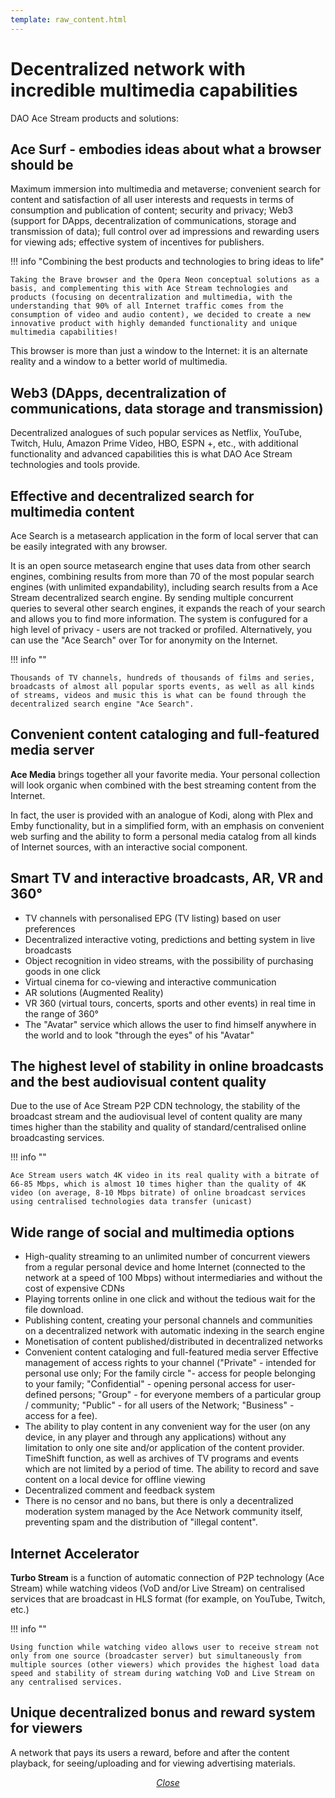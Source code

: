 ```yaml
---
template: raw_content.html
---
```


# Decentralized network with incredible multimedia capabilities

DAO Ace Stream products and solutions:

## Ace Surf - embodies ideas about what a browser should be

Maximum immersion into multimedia and metaverse; convenient search for content and satisfaction of all user interests and requests in terms of consumption and publication of content; security and privacy; Web3 (support for DApps, decentralization of communications, storage and transmission of data); full control over ad impressions and rewarding users for viewing ads; effective system of incentives for publishers.

!!! info "Combining the best products and technologies to bring ideas to life"

    Taking the Brave browser and the Opera Neon conceptual solutions as a basis, and complementing this with Ace Stream technologies and products (focusing on decentralization and multimedia, with the understanding that 90% of all Internet traffic comes from the consumption of video and audio content), we decided to create a new innovative product with highly demanded functionality and unique multimedia capabilities!

This browser is more than just a window to the Internet: it is an alternate reality and a window to a better world of multimedia.


## Web3 (DApps, decentralization of communications, data storage and transmission)

Decentralized analogues of such popular services as Netflix, YouTube, Twitch, Hulu, Amazon Prime Video, HBO, ESPN +, etc., with additional functionality and advanced capabilities this is what DAO Ace Stream technologies and tools provide.


## Effective and decentralized search for multimedia content

Ace Search is a metasearch application in the form of local server that can be easily integrated with any browser.

It is an open source metasearch engine that uses data from other search engines, combining results from more than 70 of the most popular search engines (with unlimited expandability), including search results from a Ace Stream decentralized search engine. By sending multiple concurrent queries to several other search engines, it expands the reach of your search and allows you to find more information. The system is confugured for a high level of privacy - users are not tracked or profiled. Alternatively, you can use the "Ace Search" over Tor for anonymity on the Internet.

!!! info ""

    Thousands of TV channels, hundreds of thousands of films and series, broadcasts of almost all popular sports events, as well as all kinds of streams, videos and music this is what can be found through the decentralized search engine "Ace Search".


## Convenient content cataloging and full-featured media server

**Ace Media** brings together all your favorite media. Your personal collection will look organic when combined with the best streaming content from the Internet.

In fact, the user is provided with an analogue of Kodi, along with Plex and Emby functionality, but in a simplified form, with an emphasis on convenient web surfing and the ability to form a personal media catalog from all kinds of Internet sources, with an interactive social component.


## Smart TV and interactive broadcasts, AR, VR and 360°

- TV channels with personalised EPG (TV listing) based on user preferences
- Decentralized interactive voting, predictions and betting system in live broadcasts
- Object recognition in video streams, with the possibility of purchasing goods in one click
- Virtual cinema for co-viewing and interactive communication
- AR solutions (Augmented Reality)
- VR 360 (virtual tours, concerts, sports and other events) in real time in the range of 360°
- The "Avatar" service which allows the user to find himself anywhere in the world and to look "through the eyes" of his "Avatar"


## The highest level of stability in online broadcasts and the best audiovisual content quality

Due to the use of Ace Stream P2P CDN technology, the stability of the broadcast stream and the audiovisual level of content quality are many times higher than the stability and quality of standard/centralised online broadcasting services.

!!! info ""

    Ace Stream users watch 4K video in its real quality with a bitrate of 66-85 Mbps, which is almost 10 times higher than the quality of 4K video (on average, 8-10 Mbps bitrate) of online broadcast services using centralised technologies data transfer (unicast)


## Wide range of social and multimedia options

- High-quality streaming to an unlimited number of concurrent viewers from a regular personal device and home Internet (connected to the network at a speed of 100 Mbps) without intermediaries and without the cost of expensive CDNs
- Playing torrents online in one click and without the tedious wait for the file download.
- Publishing content, creating your personal channels and communities on a decentralized network with automatic indexing in the search engine
- Monetisation of content published/distributed in decentralized networks
- Convenient content cataloging and full-featured media server
Effective management of access rights to your channel ("Private" - intended for personal use only; For the family circle "- access for people belonging to your family; "Confidential" - opening personal access for user-defined persons; "Group" - for everyone members of a particular group / community; "Public" - for all users of the Network; "Business" - access for a fee).
- The ability to play content in any convenient way for the user (on any device, in any player and through any applications) without any limitation to only one site and/or application of the content provider. TimeShift function, as well as archives of TV programs and events which are not limited by a period of time. The ability to record and save content on a local device for offline viewing
- Decentralized comment and feedback system
- There is no censor and no bans, but there is only a decentralized moderation system managed by the Ace Network community itself, preventing spam and the distribution of "illegal content".


## Internet Accelerator

**Turbo Stream** is a function of automatic connection of P2P technology (Ace Stream) while watching videos (VoD and/or Live Stream) on centralised services that are broadcast in HLS format (for example, on YouTube, Twitch, etc.)

!!! info ""

    Using function while watching video allows user to receive stream not only from one source (broadcaster server) but simultaneously from multiple sources (other viewers) which provides the highest load data speed and stability of stream during watching VoD and Live Stream on any centralised services.


## Unique decentralized bonus and reward system for viewers

A network that pays its users a reward, before and after the content playback, for seeing/uploading and for viewing advertising materials.


<p style="text-align: center">
    <em>
        <a class="md-button mdx-button--transparent-light close-popup-inner" href="#">
            Close
        </a>
    </em>
</p>
